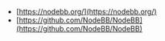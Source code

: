 

- [https://nodebb.org/](https://nodebb.org/)
- [https://github.com/NodeBB/NodeBB](https://github.com/NodeBB/NodeBB)
